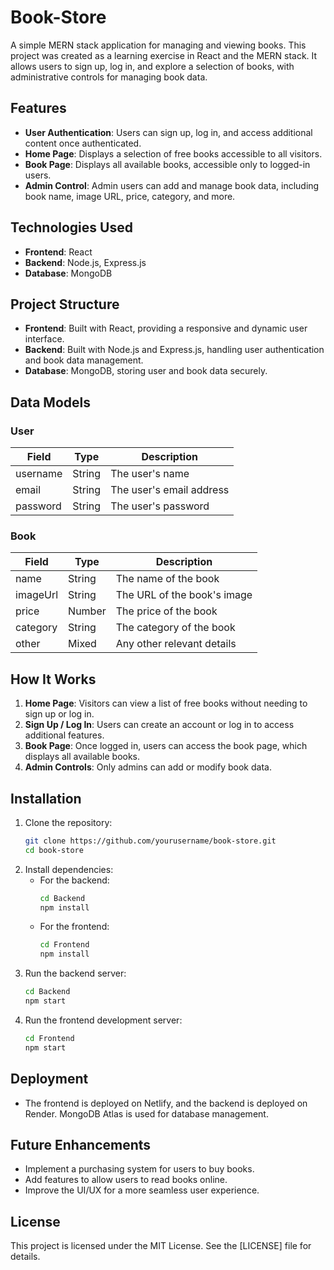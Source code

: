 # Book-Store

A simple MERN stack application for managing and viewing books. This project was created as a learning exercise in React and the MERN stack. It allows users to sign up, log in, and explore a selection of books, with administrative controls for managing book data.

## Features

- **User Authentication**: Users can sign up, log in, and access additional content once authenticated.
- **Home Page**: Displays a selection of free books accessible to all visitors.
- **Book Page**: Displays all available books, accessible only to logged-in users.
- **Admin Control**: Admin users can add and manage book data, including book name, image URL, price, category, and more.

## Technologies Used

- **Frontend**: React
- **Backend**: Node.js, Express.js
- **Database**: MongoDB

## Project Structure

- **Frontend**: Built with React, providing a responsive and dynamic user interface.
- **Backend**: Built with Node.js and Express.js, handling user authentication and book data management.
- **Database**: MongoDB, storing user and book data securely.

## Data Models

### User

| Field   | Type   | Description             |
|---------|--------|-------------------------|
| username| String | The user's name          |
| email   | String | The user's email address |
| password| String | The user's password      |

### Book

| Field     | Type   | Description                |
|-----------|--------|----------------------------|
| name      | String | The name of the book        |
| imageUrl  | String | The URL of the book's image |
| price     | Number | The price of the book       |
| category  | String | The category of the book    |
| other     | Mixed  | Any other relevant details  |

## How It Works

1. **Home Page**: Visitors can view a list of free books without needing to sign up or log in.
2. **Sign Up / Log In**: Users can create an account or log in to access additional features.
3. **Book Page**: Once logged in, users can access the book page, which displays all available books.
4. **Admin Controls**: Only admins can add or modify book data.

## Installation

1. Clone the repository:
   ```bash
   git clone https://github.com/yourusername/book-store.git
   cd book-store
   ```
2. Install dependencies:
   - For the backend:
     ```bash
     cd Backend
     npm install
     ```
   - For the frontend:
     ```bash
     cd Frontend
     npm install
     ```
3. Run the backend server:
   ```bash
   cd Backend
   npm start
   ```
4. Run the frontend development server:
   ```bash
   cd Frontend
   npm start
   ```

## Deployment

- The frontend is deployed on Netlify, and the backend is deployed on Render. MongoDB Atlas is used for database management.

## Future Enhancements

- Implement a purchasing system for users to buy books.
- Add features to allow users to read books online.
- Improve the UI/UX for a more seamless user experience.

## License

This project is licensed under the MIT License. See the [LICENSE] file for details.
